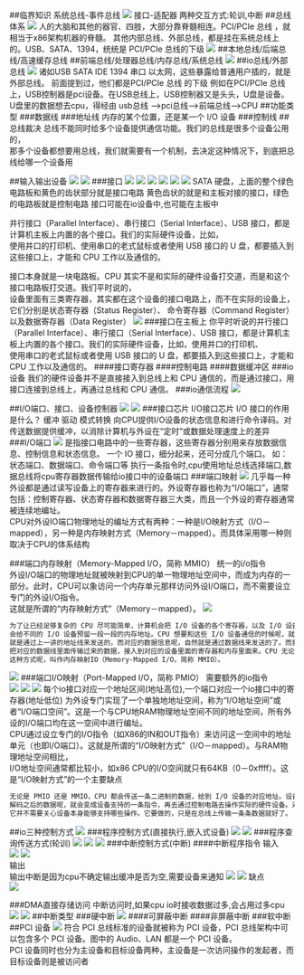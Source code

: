 ##临界知识
系统总线-事件总线
[](https://time.geekbang.org/column/article/111952)
[](https://www.coursera.org/lecture/jisuanji-zucheng/901-shu-ru-shu-chu-jie-kou-de-ji-ben-gong-neng-EU9VB)
![](.z_计算机_io总线_images/414a6ec5.png)
接口-适配器
两种交互方式:轮训,中断
##总线体系
![](.z_计算机_io总线_images/bf19e032.png)
人的大脑和其他的器官、四肢，大部分靠脊髓相连。PCI/PCIe 总线 ，就相当于x86架构机器的脊髓。
其他内部总线、外部总线，都是挂在系统总线上的。USB、SATA、1394，统统是 PCI/PCIe 总线的下级
![](.z_计算机_io总线_处理器总线_缓存总线_images/ac2a2e8e.png)
##本地总线/后端总线/高速缓存总线
##前端总线/处理器总线/内存总线/系统总线
![](.z_计算机_io总线_处理器总线_缓存总线_images/f6f3e7c2.png)
##io总线/外部总线
![](.z_计算机_io总线_处理器总线_缓存总线_images/ff3ef794.png)
诸如USB SATA IDE 1394 串口 以太网，这些暴露给普通用户插的，就是外部总线。
前面提到过，他们都是PCI/PCIe 总线 的下级
例如在PCI/PCIe 总线上，USB控制器是pci设备。在USB总线上，USB控制器又是头头，U盘是设备。  
 U盘里的数据想去cpu，得经由 usb总线 -->pci总线-->前端总线-->CPU
##功能类型
###数据线
###地址线
内存的某个位置，还是某一个 I/O 设备
###控制线
##总线裁决
总线不能同时给多个设备提供通信功能。我们的总线是很多个设备公用的，  
那多个设备都想要用总线，我们就需要有一个机制，去决定这种情况下，到底把总线给哪一个设备用

##输入输出设备
![](.z_计算机_io总线_io接口_io端口_输入输出设备_images/0de0b83c.png)
![](.z_计算机_io总线_io接口_io端口_输入输出设备_images/500405d0.png)
###接口
![](.z_计算机_io总线_io接口_io端口_输入输出设备_images/e6a452df.png)
![](.z_计算机_io总线_io接口_io端口_输入输出设备_images/d17ec0a3.png)
![](.z_计算机_io总线_io接口_io端口_输入输出设备_images/71d00899.png)
![](.z_计算机_io总线_io接口_io端口_输入输出设备_images/cf2563bf.png)
![](.z_计算机_io总线_io接口_io端口_输入输出设备_images/bd0e1e8c.png)
![](.z_计算机_io总线_io接口_io端口_输入输出设备_images/834d9fe2.png)
SATA 硬盘，上面的整个绿色电路板和黄色的齿状部分就是接口电路
黄色齿状的就是和主板对接的接口，绿色的电路板就是控制电路
接口可能在io设备中,也可能在主板中

并行接口（Parallel Interface）、串行接口（Serial Interface）、USB 接口，都是计算机主板上内置的各个接口。我们的实际硬件设备，比如，  
使用并口的打印机、使用串口的老式鼠标或者使用 USB 接口的 U 盘，都要插入到这些接口上，才能和 CPU 工作以及通信的。

接口本身就是一块电路板。CPU 其实不是和实际的硬件设备打交道，而是和这个接口电路板打交道。我们平时说的，  
设备里面有三类寄存器，其实都在这个设备的接口电路上，而不在实际的设备上，它们分别是状态寄存器（Status Register）、 命令寄存器（Command Register）以及数据寄存器（Data Register）
![](.z_计算机_io总线_io接口_io端口_输入输出设备_images/9056d9dc.png)
###接口在主板上
你平时听说的并行接口（Parallel Interface）、串行接口（Serial Interface）、USB 接口，都是计算机主板上内置的各个接口。我们的实际硬件设备，比如，使用并口的打印机、  
使用串口的老式鼠标或者使用 USB 接口的 U 盘，都要插入到这些接口上，才能和 CPU 工作以及通信的。
####接口寄存器
####控制电路
####数据缓冲区
###io设备
我们的硬件设备并不是直接接入到总线上和 CPU 通信的，而是通过接口，用接口连接到总线上，再通过总线和 CPU 通信。
###io通信流程
![](.z_计算机_io总线_io接口_io端口_输入输出设备_images/9056d9dc.png)
[](https://time.geekbang.org/column/article/113361)

##I/O端口、接口、设备控制器
![](.z_计算机_io总线_处理器总线_缓存总线_images/fefb5f04.png)
![](.z_计算机_io总线_处理器总线_缓存总线_images/691e3d31.png)
###接口芯片
I/O接口芯片
I/O 接口的作用是什么？
缓冲
驱动
模式转换
向CPU提供I/O设备的状态信息和进行命令译码。对传送数据提供缓冲，以消除计算机与外设在“定时”或数据处理速度上的差异
###I/O端口
![](.z_计算机_io总线_io接口_io端口_输入输出设备_images/673c0014.png)
是指接口电路中的一些寄存器，这些寄存器分别用来存放数据信息、控制信息和状态信息。
一个 IO 接口，细分起来，还可分成几个端口。
如：状态端口、数据端口、命令端口等
执行一条指令时,cpu使用地址总线选择端口,数据总线将cpu寄存器数据传输给io接口中的设备端口
###端口映射
![](.z_计算机_io总线_处理器总线_缓存总线_images/7bd6eb6a.png)
几乎每一种外设都是通过读写设备上的寄存器来进行的。外设寄存器也称为“I/O端口”，通常包括：控制寄存器、状态寄存器和数据寄存器三大类，而且一个外设的寄存器通常被连续地编址。  
CPU对外设IO端口物理地址的编址方式有两种：一种是I/O映射方式（I/O－mapped），另一种是内存映射方式（Memory－mapped）。而具体采用哪一种则取决于CPU的体系结构

###端口内存映射（Memory-Mapped I/O，简称 MMIO）
统一的i/o指令  
外设I/O端口的物理地址就被映射到CPU的单一物理地址空间中，而成为内存的一部分。此时，CPU可以象访问一个内存单元那样访问外设I/O端口，而不需要设立专门的外设I/O指令。  
这就是所谓的“内存映射方式”（Memory－mapped）。
![](.z_计算机_io总线_io接口_io端口_输入输出设备_images/1dc5d9d1.png)
```asp
为了让已经足够复杂的 CPU 尽可能简单，计算机会把 I/O 设备的各个寄存器，以及 I/O 设备内部的内存地址，都映射到主内存地址空间里来。主内存的地址空间里，
会给不同的 I/O 设备预留一段一段的内存地址。CPU 想要和这些 I/O 设备通信的时候呢，就往这些地址发送数据。这些地址信息，
就是通过上一讲的地址线来发送的，而对应的数据信息呢，自然就是通过数据线来发送的了。而我们的 I/O 设备呢，就会监控地址线，并且在 CPU 往自己地址发送数据的时候，
把对应的数据线里面传输过来的数据，接入到对应的设备里面的寄存器和内存里面来。CPU 无论是向 I/O 设备发送命令、查询状态还是传输数据，都可以通过这样的方式。
这种方式呢，叫作内存映射IO（Memory-Mapped I/O，简称 MMIO）。
```
![](.z_计算机_io总线_io接口_io端口_输入输出设备_images/92591038.png)
###端口I/O映射（Port-Mapped I/O，简称 PMIO）
需要额外的io指令  
![](.z_计算机_io总线_io接口_io端口_输入输出设备_images/c260c00c.png)
![](.z_计算机_io总线_io接口_io端口_输入输出设备_images/1c0b8b81.png)
![](.z_计算机_io总线_io接口_io端口_输入输出设备_images/6b578367.png)
每个io接口对应一个地址区间(地址高位),一个端口对应一个io接口中的寄存器(地址低位)
为外设专门实现了一个单独地地址空间，称为“I/O地址空间”或者“I/O端口空间”。这是一个与CPU地RAM物理地址空间不同的地址空间，所有外设的I/O端口均在这一空间中进行编址。  
CPU通过设立专门的I/O指令（如X86的IN和OUT指令）来访问这一空间中的地址单元（也即I/O端口）。这就是所谓的“I/O映射方式”（I/O－mapped）。与RAM物理地址空间相比，  
I/O地址空间通常都比较小，如x86 CPU的I/O空间就只有64KB（0－0xffff）。这是“I/O映射方式”的一个主要缺点

```asp
无论是 PMIO 还是 MMIO，CPU 都会传送一条二进制的数据，给到 I/O 设备的对应地址。设备自己本身的接口电路，再去解码这个数据。  
解码之后的数据呢，就会变成设备支持的一条指令，再去通过控制电路去操作实际的硬件设备。对于 CPU 来说，  
它并不需要关心设备本身能够支持哪些操作。它要做的，只是在总线上传输一条条数据就好了。
```
##io三种控制方式
![](.z_计算机_io总线_io接口_io端口_输入输出设备_端口映射_dma_images/0a4686b5.png)
###程序控制方式(直接执行,嵌入式设备)
![](.z_计算机_io总线_io接口_io端口_输入输出设备_端口映射_dma_images/55b014e4.png)
![](.z_计算机_io总线_io接口_io端口_输入输出设备_端口映射_dma_images/beaebbc3.png)
###程序查询传送方式(轮训)
![](.z_计算机_io总线_io接口_io端口_输入输出设备_端口映射_dma_images/f43727d9.png)
![](.z_计算机_io总线_io接口_io端口_输入输出设备_端口映射_dma_images/c44744c6.png)
![](.z_计算机_io总线_io接口_io端口_输入输出设备_端口映射_dma_images/5d22092b.png)
###中断控制方式(中断)
####中断程序指令
输入  
![](.z_计算机_io总线_io接口_io端口_输入输出设备_端口映射_dma_images/beee4f24.png)
![](.z_z_计算机_io总线_io接口_io端口_输入输出设备_端口映射_dma.md计算机_io总线_io接口_io端口_输入输出设备_端口映射_dma_images/1217639a.png)  
输出  
输出中断是因为cpu不确定输出缓冲是否为空,需要设备来通知
![](.z_计算机_io总线_io接口_io端口_输入输出设备_端口映射_dma_images/4b83ccbc.png)
![](.z_计算机_io总线_io接口_io端口_输入输出设备_端口映射_dma_images/bc150a09.png)
缺点  
![](.z_计算机_io总线_io接口_io端口_输入输出设备_端口映射_dma_images/58136045.png)

###DMA直接存储访问
中断访问时,如果cpu io时接收数据过多,会占用过多cpu
![](.z_计算机_io总线_io接口_io端口_输入输出设备_端口映射_dma_images/b9c0d499.png)
![](.z_计算机_io总线_io接口_io端口_输入输出设备_端口映射_dma_images/c20608ca.png)
##中断类型
###硬中断
![](.z_计算机_io总线_io接口_io端口_输入输出设备_端口映射_dma_images/20785c09.png)
####可屏蔽中断
####非屏蔽中断
###软中断
##PCI 设备
[](https://zhuanlan.zhihu.com/p/26172972)
![](.z_计算机_io总线_io接口_io端口_输入输出设备_端口映射_dma_images/0b3466f8.png)
符合 PCI 总线标准的设备就被称为 PCI 设备，PCI 总线架构中可以包含多个 PCI 设备。图中的 Audio、LAN 都是一个 PCI 设备。  
PCI 设备同时也分为主设备和目标设备两种，主设备是一次访问操作的发起者，而目标设备则是被访问者

